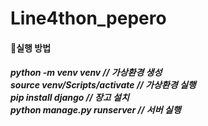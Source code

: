 # Line4thon_pepero

#### 📌실행 방법
##### python -m venv venv  // 가상환경 생성 <br> source venv/Scripts/activate  // 가상환경 실행 <br> pip install django  // 장고 설치 <br> python manage.py runserver  // 서버 실행
